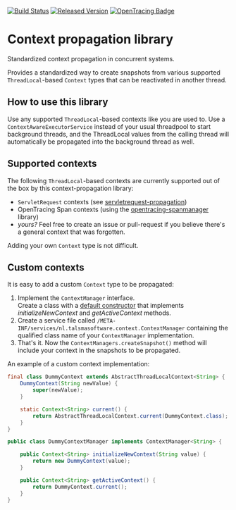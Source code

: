 [![Build Status][ci-img]][ci]
[![Released Version][maven-img]][maven]
[![OpenTracing Badge][opentracing-img]][opentracing]

# Context propagation library

Standardized context propagation in concurrent systems.

Provides a standardized way to create snapshots from various supported
`ThreadLocal`-based `Context` types that can be reactivated in another
thread.

## How to use this library

Use any supported `ThreadLocal`-based contexts like you are used to.
Use a `ContextAwareExecutorService` instead of your usual threadpool to start
background threads, and the ThreadLocal values from the calling thread
will automatically be propagated into the background thread as well.

## Supported contexts

The following `ThreadLocal`-based contexts are currently supported 
out of the box by this context-propagation library:

- `ServletRequest` contexts (see [servletrequest-propagation])
- OpenTracing Span contexts (using the [opentracing-spanmanager] library)
- _yours?_ Feel free to create an issue or pull-request
  if you believe there's a general context that was forgotten. 

Adding your own `Context` type is not difficult.

## Custom contexts

It is easy to add a custom `Context` type to be propagated:

1. Implement the `ContextManager` interface.  
   Create a class with a [default constructor]
   that implements _initializeNewContext_ and _getActiveContext_ methods.
2. Create a service file called
   `/META-INF/services/nl.talsmasoftware.context.ContextManager` 
   containing the qualified class name of your `ContextManager` implementation.
3. That's it. Now the `ContextManagers.createSnapshot()` method will 
   include your context in the snapshots to be propagated.

An example of a custom context implementation:
```java
final class DummyContext extends AbstractThreadLocalContext<String> {
    DummyContext(String newValue) {
        super(newValue);
    }

    static Context<String> current() {
        return AbstractThreadLocalContext.current(DummyContext.class);
    }
}

public class DummyContextManager implements ContextManager<String> {

    public Context<String> initializeNewContext(String value) {
        return new DummyContext(value);
    }

    public Context<String> getActiveContext() {
        return DummyContext.current();
    }
}
```

  [ci-img]: https://img.shields.io/travis/talsma-ict/context-propagation/master.svg
  [ci]: https://travis-ci.org/talsma-ict/context-propagation
  [maven-img]: https://img.shields.io/maven-central/v/nl.talsmasoftware.context/context-propagation.svg
  [maven]: http://search.maven.org/#search%7Cga%7C1%7Cg%3A%22nl.talsmasoftware.context%22%20AND%20a%3A%22context-propagation%22
  [opentracing-img]: https://img.shields.io/badge/OpenTracing-enabled-blue.svg
  [opentracing]: http://opentracing.io

  [servletrequest-propagation]: servletrequest-propagation
  [opentracing-spanmanager]: https://github.com/opentracing-contrib/java-spanmanager
  [default constructor]: https://en.wikipedia.org/wiki/Nullary_constructor